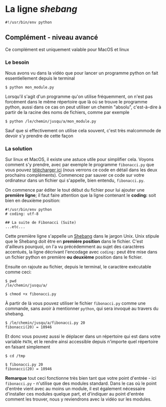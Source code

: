 
# La ligne *shebang*

    #!/usr/bin/env python

## Complément - niveau avancé

Ce complément est uniquement valable pour MacOS et linux

### Le besoin

Nous avons vu dans la vidéo que pour lancer un programme python on fait
essentiellement depuis le terminal

    $ python mon_module.py

Lorsqu'il s'agit d'un programme qu'on utilise fréquemment, on n'est pas
forcément dans le même répertoire que là où se trouve le programme python, aussi
dans ce cas on peut utiliser un chemin "absolu", c'est-à-dire à partir de la
racine des noms de fichiers, comme par exemple

    $ python /le/chemin/jusqu/a/mon_module.py

Sauf que si effectivement on utilise cela souvent, c'est très malcommode de
devoir s'y prendre de cette façon

### La solution

Sur linux et MacOS, il existe une astuce utile pour simplifier cela. Voyons
comment s'y prendre, avec par exemple le programme `fibonacci.py` que vous
pouvez [télécharger ici](data/fibonacci.py) (nous verrons ce code en détail dans
les deux prochains compléments). Commencez par sauver ce code sur votre
ordinateur dans un fichier qui s'appelle, bien entendu, `fibonacci.py`.

On commence par éditer le tout début du fichier pour lui ajouter une **première
ligne**; il faut faire attention que la ligne contenant le **coding:** soit bien
en deuxième position:

    #!/usr/bin/env python
    # coding: utf-8

    ## La suite de Fibonacci (Suite)
    ...etc...

Cette première ligne s'appelle un
[Shebang](http://en.wikipedia.org/wiki/Shebang_%28Unix%29) dans le jargon Unix.
Unix stipule que le Shebang doit être en **première position** dans le fichier.
C'est d'ailleurs pourquoi, on l'a vu précédemment au sujet des caractères
accentués, la ligne décrivant l'encodage avec `coding:` peut être mise dans un
fichier python en première **ou deuxième** position dans le fichier.

Ensuite on rajoute au fichier, depuis le terminal, le caractère exécutable comme
ceci:

    $ pwd
    /le/chemin/jusqu/a/

    $ chmod +x fibonacci.py

À partir de là vous pouvez utiliser le fichier `fibonacci.py` comme une
commande, sans avoir à mentionner `python`, qui sera invoqué au travers du
shebang.

    $ /le/chemin/jusqu/a/fibonacci.py 20
    fibonacci(20) = 10946

Et donc vous pouvez aussi le déplacer dans un répertoire qui est dans votre
variable `PATH`, et le rendre ainsi accessible depuis n'importe quel répertoire
en faisant simplement

    $ cd /tmp

    $ fibonacci.py 20
    fibonacci(20) = 10946

**Remarque** tout ceci fonctionne très bien tant que votre point d'entrée - ici
`fibonacci.py` - n'utilise que des modules standard. Dans le cas où le point
d'entrée vient avec au moins un module, il est également nécessaire d'installer
ces modules quelque part, et d'indiquer au point d'entrée comment les trouver,
nous y reviendrons avec la vidéo sur les modules.
